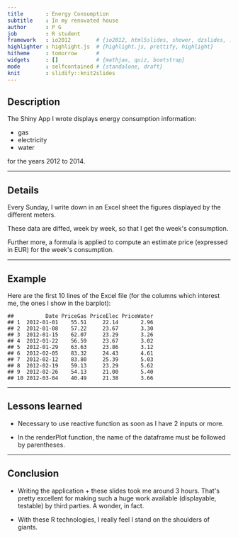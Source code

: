 ```yaml
---
title       : Energy Consumption
subtitle    : In my renovated house
author      : P G
job         : R student
framework   : io2012        # {io2012, html5slides, shower, dzslides, ...}
highlighter : highlight.js  # {highlight.js, prettify, highlight}
hitheme     : tomorrow      #
widgets     : []            # {mathjax, quiz, bootstrap}
mode        : selfcontained # {standalone, draft}
knit        : slidify::knit2slides
---
```


## Description

The Shiny App I wrote displays energy consumption information:

- gas
- electricity
- water

for the years 2012 to 2014.

---
## Details

Every Sunday, I write down in an Excel sheet the figures displayed by the
different meters.

These data are diffed, week by week, so that I get the week's consumption.

Further more, a formula is applied to compute an estimate price (expressed in
EUR) for the week's consumption.

---
## Example

Here are the first 10 lines of the Excel file (for the columns which interest
me, the ones I show in the barplot):


```
##          Date PriceGas PriceElec PriceWater
## 1  2012-01-01    55.51     22.14       2.96
## 2  2012-01-08    57.22     23.67       3.30
## 3  2012-01-15    62.07     23.29       3.26
## 4  2012-01-22    56.59     23.67       3.02
## 5  2012-01-29    63.63     23.86       3.12
## 6  2012-02-05    83.32     24.43       4.61
## 7  2012-02-12    83.80     25.39       5.03
## 8  2012-02-19    59.13     23.29       5.62
## 9  2012-02-26    54.13     21.00       5.40
## 10 2012-03-04    40.49     21.38       3.66
```

---
## Lessons learned

- Necessary to use reactive function as soon as I have 2 inputs or more.

- In the renderPlot function, the name of the dataframe must be followed by
  parentheses.

---
## Conclusion

- Writing the application + these slides took me around 3 hours.
  That's pretty excellent for making such a huge work available (displayable,
  testable) by third parties.  A wonder, in fact.

- With these R technologies, I really feel I stand on the shoulders of giants.
